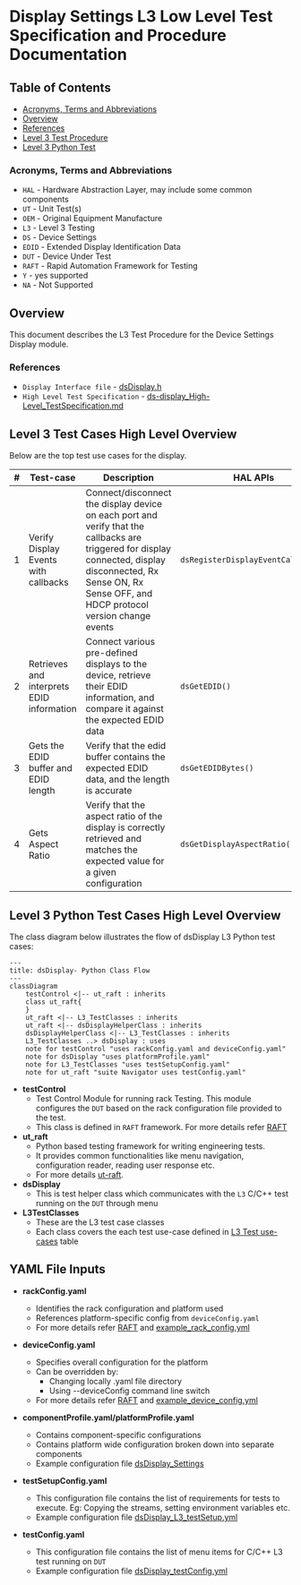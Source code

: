 # Display Settings L3 Low Level Test Specification and Procedure Documentation

## Table of Contents

- [Acronyms, Terms and Abbreviations](#acronyms-terms-and-abbreviations)
- [Overview](#overview)
- [References](#references)
- [Level 3 Test Procedure](#level-3-test-cases-high-level-overview)
- [Level 3 Python Test](#level-3-python-test-cases-high-level-overview)

### Acronyms, Terms and Abbreviations

- `HAL`  \- Hardware Abstraction Layer, may include some common components
- `UT`   \- Unit Test(s)
- `OEM`  \- Original Equipment Manufacture
- `L3`   \- Level 3 Testing
- `DS`   \- Device Settings
- `EDID` \- Extended Display Identification Data
- `DUT`  \- Device Under Test
- `RAFT` \- Rapid Automation Framework for Testing
- `Y`    \- yes supported
- `NA`   \- Not Supported

## Overview

This document describes the L3 Test Procedure for the Device Settings Display module.

### References

- `Display Interface file` - [dsDisplay.h](https://github.com/rdkcentral/rdk-halif-device_settings/blob/4.0.0/include/dsDisplay.h)
- `High Level Test Specification` - [ds-display_High-Level_TestSpecification.md](https://github.com/rdkcentral/rdk-halif-test-device_settings/blob/3.1.4/docs/pages/ds-display-high-Level_TestSpec.md)

## Level 3 Test Cases High Level Overview

Below are the top test use cases for the display.

|#|Test-case|Description|HAL APIs|Source|Sink|
|-|---------|-----------|--------|------|----|
|1|Verify Display Events with callbacks|Connect/disconnect the display device on each port and verify that the callbacks are triggered for display connected, display disconnected, Rx Sense ON, Rx Sense OFF, and HDCP protocol version change events |`dsRegisterDisplayEventCallback()`|`Y`|`Y`|
|2|Retrieves and interprets EDID information|Connect various pre-defined displays to the device, retrieve their EDID information, and compare it against the expected EDID data |`dsGetEDID()`|`Y`|`NA`|
|3|Gets the EDID buffer and EDID length|Verify that the edid buffer contains the expected EDID data, and the length is accurate |`dsGetEDIDBytes()`|`Y`|`NA`|
|4|Gets Aspect Ratio |Verify that the aspect ratio of the display is correctly retrieved and matches the expected value for a given configuration |`dsGetDisplayAspectRatio()`|`Y`|`NA`|

## Level 3 Python Test Cases High Level Overview

The class diagram below illustrates the flow of dsDisplay L3 Python test cases:

```mermaid
---
title: dsDisplay- Python Class Flow
---
classDiagram
    testControl <|-- ut_raft : inherits
    class ut_raft{
    }
    ut_raft <|-- L3_TestClasses : inherits
    ut_raft <|-- dsDisplayHelperClass : inherits
    dsDisplayHelperClass <|-- L3_TestClasses : inherits
    L3_TestClasses ..> dsDisplay : uses
    note for testControl "uses rackConfig.yaml and deviceConfig.yaml"
    note for dsDisplay "uses platformProfile.yaml"
    note for L3_TestClasses "uses testSetupConfig.yaml"
    note for ut_raft "suite Navigator uses testConfig.yaml"
```

- **testControl**
  - Test Control Module for running rack Testing. This module configures the `DUT` based on the rack configuration file provided to the test.
  - This class is defined in `RAFT` framework. For more details refer [RAFT](https://github.com/rdkcentral/python_raft/blob/1.0.0/README.md)
- **ut_raft**
  - Python based testing framework for writing engineering tests.
  - It provides common functionalities like menu navigation, configuration reader, reading user response etc.
  - For more details [ut-raft](https://github.com/rdkcentral/ut-raft).
- **dsDisplay**
  - This is test helper class which communicates with the `L3` C/C++ test running on the `DUT` through menu
- **L3TestClasses**
  - These are the L3 test case classes
  - Each class covers the each test use-case defined in [L3 Test use-cases](#level-3-test-cases-high-level-overview) table

## YAML File Inputs

- **rackConfig.yaml**
  - Identifies the rack configuration and platform used
  - References platform-specific config from `deviceConfig.yaml`
  - For more details refer [RAFT](https://github.com/rdkcentral/python_raft/blob/1.0.0/README.md) and [example_rack_config.yml](https://github.com/rdkcentral/python_raft/blob/1.0.0/examples/configs/example_rack_config.yml)

- **deviceConfig.yaml**
  - Specifies overall configuration for the platform
  - Can be overridden by:
    - Changing locally .yaml file directory
    - Using --deviceConfig command line switch
  - For more details refer [RAFT](https://github.com/rdkcentral/python_raft/blob/1.0.0/README.md) and [example_device_config.yml](https://github.com/rdkcentral/python_raft/blob/1.0.0/examples/configs/example_device_config.yml)

- **componentProfile.yaml/platformProfile.yaml**
  - Contains component-specific configurations
  - Contains platform wide configuration broken down into separate components
  - Example configuration file [dsDisplay_Settings](https://github.com/rdkcentral/rdk-halif-test-device_settings/blob/3.0.0/profiles/sink/Sink_4K_Display.yaml)

- **testSetupConfig.yaml**
  - This configuration file contains the list of requirements for tests to execute. Eg: Copying the streams, setting environment variables etc.
  - Example configuration file [dsDisplay_L3_testSetup.yml](../../../host/tests/L3_TestCases/dsDisplay/dsDisplay_L3_testSetup.yml)

- **testConfig.yaml**
  - This configuration file contains the list of menu items for C/C++ L3 test running on `DUT`
  - Example configuration file [dsDisplay_testConfig.yml](../../../host/tests/dsClasses/dsDisplay_testConfig.yml)
